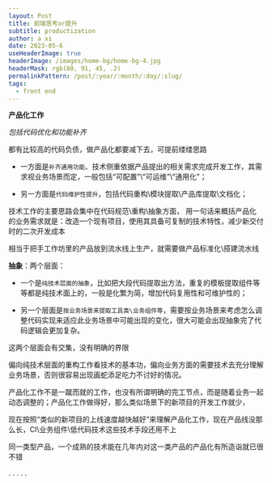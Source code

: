 ```yaml
---
layout: Post
title: 前端思考or提升
subtitle: productization
author: a xi
date: 2023-05-6
useHeaderImage: true
headerImage: /images/home-bg/home-bg-4.jpg
headerMask: rgb(80, 91, 45, .2)
permalinkPattern: /post/:year/:month/:day/:slug/
tags:
  - front end
---
```



**产品化工作**

*包括代码优化和功能补齐*

都有比较高的代码负债，做产品化都要减下去，可提前缕缕思路

- 一方面是`补齐通用功能`、技术侧重依据产品提出的相关需求完成开发工作，其需求视业务场景而定，一般包括“可配置”\“可运维”\“通用化”；

- 另一方面是`代码维护性提升`，包括代码重构\模块提取\产品库提取\文档化；

技术工作的主要思路会集中在代码规范\重构\抽象方面，
用一句话来概括产品化的业务需求就是：改造一个现有项目，使用其具备可复制的技术特性，减少新交付时的二次开发成本

相当于把手工作坊里的产品放到流水线上生产，就需要做产品标准化\搭建流水线

**抽象**：两个层面：

- 一个是`纯技术层面的抽象`，比如把大段代码提取出方法，重复的模板提取组件等等都是纯技术面上的，一般是化繁为简，增加代码复用性和可维护性的；

- 另一个层面是`按业务场景来提取工具类\业务组件等`，需要按业务场景来考虑怎么调整代码实现来适应此业务场景中可能出现的变化，很大可能会出现抽象完了代码逻辑会更加复杂。

这两个层面会有交集，没有明确的界限

偏向纯技术层面的重构工作看技术的基本功，偏向业务方面的需要技术去充分理解业务场景，否则很容易出现画蛇添足吃力不讨好的情况。

产品化工作不是一蹴而就的工作，也没有所谓明确的完工节点，而是随着业务一起动态调整的；产品化工作做得好，那么类似场景下的新项目的开发工作就少，

现在按照“类似的新项目的上线速度越快越好”来理解产品化工作，现在产品线没那么长，CI\业务组件\低代码技术这些技术手段还用不上

同一类型产品，一个成熟的技术能在几年内对这一类产品的产品化有所造诣就已很不错

. . . . .